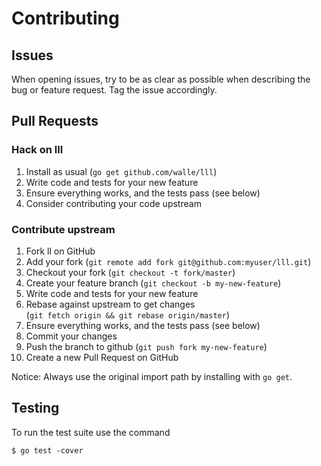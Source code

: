 # Contributing

## Issues

When opening issues, try to be as clear as possible when describing the bug or
feature request. Tag the issue accordingly.

## Pull Requests

### Hack on lll

1. Install as usual (`go get github.com/walle/lll`)
2. Write code and tests for your new feature
3. Ensure everything works, and the tests pass (see below)
4. Consider contributing your code upstream

### Contribute upstream

1. Fork ll on GitHub
2. Add your fork (`git remote add fork git@github.com:myuser/lll.git`)
3. Checkout your fork (`git checkout -t fork/master`)
4. Create your feature branch (`git checkout -b my-new-feature`)
5. Write code and tests for your new feature
6. Rebase against upstream to get changes \
(`git fetch origin && git rebase origin/master`)
7. Ensure everything works, and the tests pass (see below)
8. Commit your changes
9. Push the branch to github (`git push fork my-new-feature`)
10. Create a new Pull Request on GitHub

Notice: Always use the original import path by installing with `go get`.

## Testing

To run the test suite use the command

```shell
$ go test -cover
```

